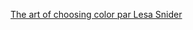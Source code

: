 [The art of choosing color par Lesa Snider](http://www.macworld.com/article/2039462/the-art-of-choosing-colors.html)
